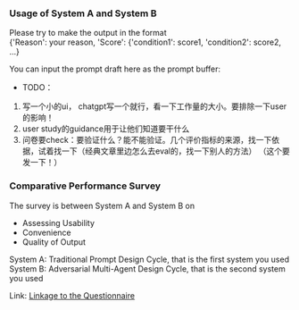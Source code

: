 ### Usage of System A and System B
Please try to make the output in the format  
{'Reason': your reason, 'Score': {'condition1': score1, 'condition2': score2, ...}

You can input the prompt draft here as the prompt buffer:

* TODO：
1. 写一个小的ui， chatgpt写一个就行，看一下工作量的大小。要排除一下user的影响！
2. user study的guidance用于让他们知道要干什么
3. 问卷要check：要验证什么？能不能验证。几个评价指标的来源，找一下依据，试着找一下（经典文章里边怎么去eval的，找一下别人的方法）
（这个要发一下！）



###  Comparative Performance Survey

The survey is between System A and System B on 
* Assessing Usability
* Convenience
* Quality of Output

System A: Traditional Prompt Design Cycle, that is the first system you used 
System B: Adversarial Multi-Agent Design Cycle, that is the second system you used   

Link: [Linkage to the Questionnaire](https://wj.qq.com/s2/15074882/b915/)
